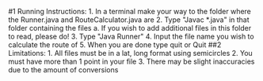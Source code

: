 #1 Running Instructions:
    1. In a terminal make your way to the folder where the Runner.java and RouteCalculator.java are
    2. Type "Javac *.java" in that folder containing the files
        a. If you wish to add additional files in this folder to read, please do!
    3. Type "Java Runner"
    4. Input the file name you wish to calculate the route of
    5. When you are done type quit or Quit
##2 Limitations:
    1. All files must be in a lat, long format using semicircles
    2. You must have more than 1 point in your file
    3. There may be slight inaccuracies due to the amount of conversions
 